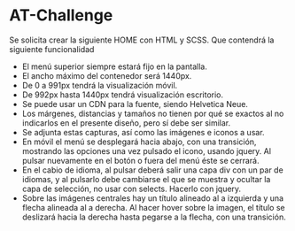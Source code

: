 # AT-Challenge

Se solicita crear la siguiente HOME con HTML y SCSS. Que contendrá la siguiente funcionalidad

- El menú superior siempre estará fijo en la pantalla.
- El ancho máximo del contenedor será 1440px.
- De 0 a 991px tendrá la visualización móvil.
- De 992px hasta 1440px tendrá visualización escritorio.
- Se puede usar un CDN para la fuente, siendo Helvetica Neue.
- Los márgenes, distancias y tamaños no tienen por qué se exactos al no indicarlos en el presente diseño, pero sí debe ser similar.
- Se adjunta estas capturas, así como las imágenes e iconos a usar.
- En móvil el menú se desplegará hacia abajo, con una transición, mostrando las opciones una vez pulsado el icono, usando jquery. Al pulsar nuevamente en el botón o fuera del menú éste se cerrará.
- En el cabio de idioma, al pulsar deberá salir una capa div con un par de idiomas, y al pulsarlo debe cambiarse el que se muestra y ocultar la capa de selección, no usar con selects. Hacerlo con jquery.
- Sobre las imágenes centrales hay un título alineado al a izquierda y una flecha alineada al a derecha. Al hacer hover sobre la imagen, el título se deslizará hacia la derecha hasta pegarse a la flecha, con una transición.

